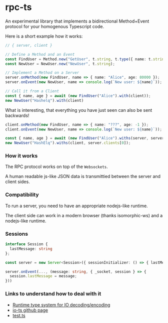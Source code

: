 # rpc-ts
An experimental library that implements a bidirectional Method+Event protocol for your homogenous Typescript code.

Here is a short example how it works:
```typescript
// { server, client }

// Define a Method and an Event
const FindUser = Method.new("GetUser", t.string, t.type({ name: t.string, age: t.number }));
const NewUser = NewUser.new("NewUser", t.string);

// Implement a Method on a Server
server.onMethod(new FindUser, name => { name: "Alice", age: 80000 });
server.onEvent(new NewUser, name => console.log(`New user: ${name}`));

// Call it from a Client
const { name, age } = await (new FindUser("Alice").with(client));
new NewUser("Hashelq").with(client)
```

What is interesting, that everything you have just seen can also be sent backwards!
```typescript
client.onMethod(new FindUser, name => { name: "???", age: -1 });
client.onEvent(new NewUser, name => console.log(`New user: ${name}`));

const { name, age } = await (new FindUser("Alice").withs(server, server.clients[0]));
new NewUser("HashElq").withs(client, server.clients[0]);
```

### How it works
The RPC protocol works on top of the `Websockets`.

A human readable js-like JSON data is transmittied between the server and client sides.

### Compatibility
To run a server, you need to have an appropriate nodejs-like runtime.

The client side can work in a modern browser (thanks isomorphic-ws) and a nodejs-like runtime.

### Sessions
```typescript
interface Session {
  lastMessage: string
};

const server = new Server<Session>({ sessionInitializer: () => { lastMessage: "" } /* other params */});

server.onEvent(..., (message: string, { _socket, session } => {
  session.lastMessage = message;
}))
```

### Links to understand how to deal with it
* [Runtime type system for IO decoding/encoding ](https://gcanti.github.io/io-ts/)
* [io-ts github page](https://github.com/gcanti/io-ts/)
* [test.ts](https://github.com/hashelq/rpc-ts/blob/master/src/tests.ts)
